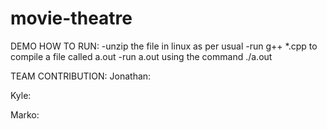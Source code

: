# movie-theatre

DEMO HOW TO RUN:
-unzip the file in linux as per usual
-run g++ *.cpp to compile a file called a.out
-run a.out using the command ./a.out 

TEAM CONTRIBUTION:
Jonathan:

Kyle:

Marko:



